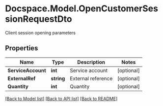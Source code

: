 # Docspace.Model.OpenCustomerSessionRequestDto
Client session opening parameters

## Properties

Name | Type | Description | Notes
------------ | ------------- | ------------- | -------------
**ServiceAccount** | **int** | Service account | [optional] 
**ExternalRef** | **string** | External reference | [optional] 
**Quantity** | **int** | Quantity | [optional] 

[[Back to Model list]](../README.md#documentation-for-models) [[Back to API list]](../README.md#documentation-for-api-endpoints) [[Back to README]](../README.md)

